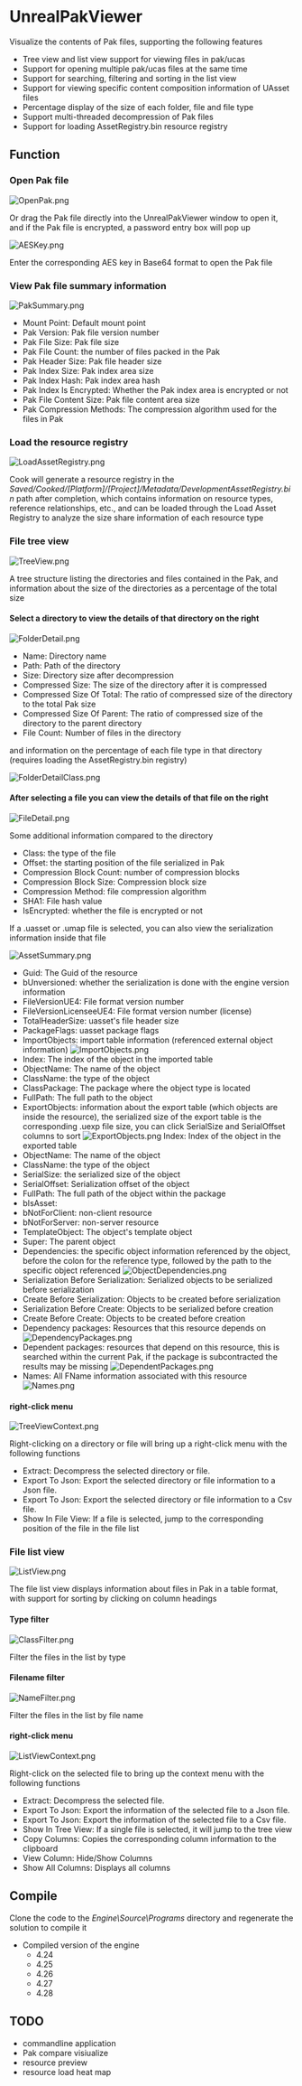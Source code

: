 # UnrealPakViewer ##

Visualize the contents of Pak files, supporting the following features

* Tree view and list view support for viewing files in pak/ucas
* Support for opening multiple pak/ucas files at the same time
* Support for searching, filtering and sorting in the list view
* Support for viewing specific content composition information of UAsset files
* Percentage display of the size of each folder, file and file type
* Support multi-threaded decompression of Pak files
* Support for loading AssetRegistry.bin resource registry

## Function ##

### Open Pak file ###

![OpenPak.png](Resources/Images/OpenPak.png)

Or drag the Pak file directly into the UnrealPakViewer window to open it, and if the Pak file is encrypted, a password entry box will pop up

![AESKey.png](Resources/Images/AESKey.png)

Enter the corresponding AES key in Base64 format to open the Pak file

### View Pak file summary information ###

![PakSummary.png](Resources/Images/PakSummary.png)

* Mount Point: Default mount point
* Pak Version: Pak file version number
* Pak File Size: Pak file size
* Pak File Count: the number of files packed in the Pak
* Pak Header Size: Pak file header size
* Pak Index Size: Pak index area size
* Pak Index Hash: Pak index area hash
* Pak Index Is Encrypted: Whether the Pak index area is encrypted or not
* Pak File Content Size: Pak file content area size
* Pak Compression Methods: The compression algorithm used for the files in Pak

### Load the resource registry ###

![LoadAssetRegistry.png](Resources/Images/LoadAssetRegistry.png)

Cook will generate a resource registry in the *Saved/Cooked/[Platform]/[Project]/Metadata/DevelopmentAssetRegistry.bin* path after completion, which contains information on resource types, reference relationships, etc., and can be loaded through the Load Asset Registry to analyze the size share information of each resource type

### File tree view ###

![TreeView.png](Resources/Images/TreeView.png)

A tree structure listing the directories and files contained in the Pak, and information about the size of the directories as a percentage of the total size

#### Select a directory to view the details of that directory on the right ####

![FolderDetail.png](Resources/Images/FolderDetail.png)

* Name: Directory name
* Path: Path of the directory
* Size: Directory size after decompression
* Compressed Size: The size of the directory after it is compressed
* Compressed Size Of Total: The ratio of compressed size of the directory to the total Pak size
* Compressed Size Of Parent: The ratio of compressed size of the directory to the parent directory
* File Count: Number of files in the directory

and information on the percentage of each file type in that directory (requires loading the AssetRegistry.bin registry)

![FolderDetailClass.png](Resources/Images/FolderDetailClass.png)

#### After selecting a file you can view the details of that file on the right ####

![FileDetail.png](Resources/Images/FileDetail.png)

Some additional information compared to the directory

* Class: the type of the file
* Offset: the starting position of the file serialized in Pak
* Compression Block Count: number of compression blocks
* Compression Block Size: Compression block size
* Compression Method: file compression algorithm
* SHA1: File hash value
* IsEncrypted: whether the file is encrypted or not

If a .uasset or .umap file is selected, you can also view the serialization information inside that file

![AssetSummary.png](Resources/Images/AssetSummary.png)

* Guid: The Guid of the resource
* bUnversioned: whether the serialization is done with the engine version information
* FileVersionUE4: File format version number
* FileVersionLicenseeUE4: File format version number (license)
* TotalHeaderSize: uasset's file header size
* PackageFlags: uasset package flags
* ImportObjects: import table information (referenced external object information)
![ImportObjects.png](Resources/Images/ImportObjects.png)
* Index: The index of the object in the imported table
* ObjectName: The name of the object
* ClassName: the type of the object
* ClassPackage: The package where the object type is located
* FullPath: The full path to the object
* ExportObjects: information about the export table (which objects are inside the resource), the serialized size of the export table is the corresponding .uexp file size, you can click SerialSize and SerialOffset columns to sort
![ExportObjects.png](Resources/Images/ExportObjects.png)
Index: Index of the object in the exported table
* ObjectName: The name of the object
* ClassName: the type of the object
* SerialSize: the serialized size of the object
* SerialOffset: Serialization offset of the object
* FullPath: The full path of the object within the package
* bIsAsset:
* bNotForClient: non-client resource
* bNotForServer: non-server resource
* TemplateObject: The object's template object
* Super: The parent object
* Dependencies: the specific object information referenced by the object, before the colon for the reference type, followed by the path to the specific object referenced
 ![ObjectDependencies.png](Resources/Images/ObjectDependencies.png)
* Serialization Before Serialization: Serialized objects to be serialized before serialization
* Create Before Serialization: Objects to be created before serialization
* Serialization Before Create: Objects to be serialized before creation
* Create Before Create: Objects to be created before creation
* Dependency packages: Resources that this resource depends on
  ![DependencyPackages.png](Resources/Images/DependencyPackages.png)
* Dependent packages: resources that depend on this resource, this is searched within the current Pak, if the package is subcontracted the results may be missing
  ![DependentPackages.png](Resources/Images/DependentPackages.png)
* Names: All FName information associated with this resource
  ![Names.png](Resources/Images/Names.png)

#### right-click menu ####

![TreeViewContext.png](Resources/Images/TreeViewContext.png)

Right-clicking on a directory or file will bring up a right-click menu with the following functions

* Extract: Decompress the selected directory or file.
* Export To Json: Export the selected directory or file information to a Json file.
* Export To Json: Export the selected directory or file information to a Csv file.
* Show In File View: If a file is selected, jump to the corresponding position of the file in the file list

### File list view ###

![ListView.png](Resources/Images/ListView.png)

The file list view displays information about files in Pak in a table format, with support for sorting by clicking on column headings

#### Type filter ####

![ClassFilter.png](Resources/Images/ClassFilter.png)

Filter the files in the list by type

#### Filename filter ####

![NameFilter.png](Resources/Images/NameFilter.png)

Filter the files in the list by file name

#### right-click menu ####

![ListViewContext.png](Resources/Images/ListViewContext.png)

Right-click on the selected file to bring up the context menu with the following functions

* Extract: Decompress the selected file.
* Export To Json: Export the information of the selected file to a Json file.
* Export To Json: Export the information of the selected file to a Csv file.
* Show In Tree View: If a single file is selected, it will jump to the tree view
* Copy Columns: Copies the corresponding column information to the clipboard
* View Column: Hide/Show Columns
* Show All Columns: Displays all columns

## Compile ##

Clone the code to the *Engine\Source\Programs* directory and regenerate the solution to compile it

* Compiled version of the engine
  * 4.24
  * 4.25
  * 4.26
  * 4.27
  * 4.28

## TODO ##

* commandline application
* Pak compare visiualize
* resource preview
* resource load heat map
